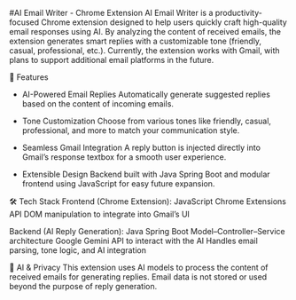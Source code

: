 #AI Email Writer - Chrome Extension
AI Email Writer is a productivity-focused Chrome extension designed to help users quickly craft high-quality email responses using AI. By analyzing the content of received emails, the extension generates smart replies with a customizable tone (friendly, casual, professional, etc.). Currently, the extension works with Gmail, with plans to support additional email platforms in the future.

🚀 Features
* AI-Powered Email Replies
Automatically generate suggested replies based on the content of incoming emails.

* Tone Customization
Choose from various tones like friendly, casual, professional, and more to match your communication style.

* Seamless Gmail Integration
A reply button is injected directly into Gmail’s response textbox for a smooth user experience.

* Extensible Design
Backend built with Java Spring Boot and modular frontend using JavaScript for easy future expansion.

🛠️ Tech Stack
Frontend (Chrome Extension):
JavaScript
Chrome Extensions API
DOM manipulation to integrate into Gmail’s UI

Backend (AI Reply Generation):
Java Spring Boot
Model–Controller–Service architecture
Google Gemini API to interact with the AI
Handles email parsing, tone logic, and AI integration

🧠 AI & Privacy
This extension uses AI models to process the content of received emails for generating replies. Email data is not stored or used beyond the purpose of reply generation.
